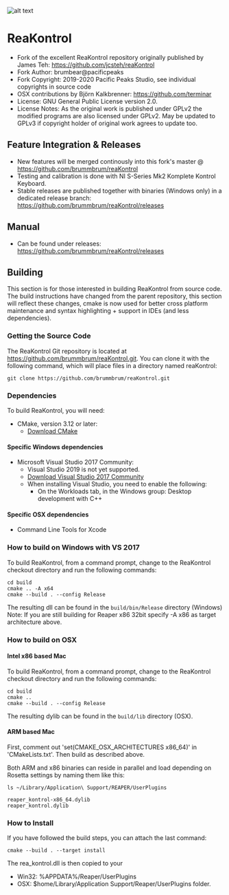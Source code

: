 ![alt text](ReaKontrol_v100.png?raw=true)

# ReaKontrol
- Fork of the excellent ReaKontrol repository originally published by James Teh: https://github.com/jcsteh/reaKontrol
- Fork Author: brumbear@pacificpeaks
- Fork Copyright: 2019-2020 Pacific Peaks Studio, see individual copyrights in source code
- OSX contributions by Björn Kalkbrenner: https://github.com/terminar
- License: GNU General Public License version 2.0.
- License Notes: As the original work is published under GPLv2 the modified programs are also licensed under GPLv2. May be updated to GPLv3 if copyright holder of original work agrees to update too.

## Feature Integration & Releases
- New features will be merged continously into this fork's master @ https://github.com/brummbrum/reaKontrol
- Testing and calibration is done with NI S-Series Mk2 Komplete Kontrol Keyboard.
- Stable releases are published together with binaries (Windows only) in a dedicated release branch: https://github.com/brummbrum/reaKontrol/releases

## Manual
- Can be found under releases: https://github.com/brummbrum/reaKontrol/releases

## Building
This section is for those interested in building ReaKontrol from source code.
The build instructions have changed from the parent repository, this section will reflect these changes,
cmake is now used for better cross platform maintenance and syntax highlighting + support in IDEs (and less dependencies).

### Getting the Source Code
The ReaKontrol Git repository is located at https://github.com/brummbrum/reaKontrol.git.
You can clone it with the following command, which will place files in a directory named reaKontrol:

```
git clone https://github.com/brummbrum/reaKontrol.git
```

### Dependencies
To build ReaKontrol, you will need:

- CMake, version 3.12 or later:
    * [Download CMake](https://cmake.org/download/)

#### Specific Windows dependencies

- Microsoft Visual Studio 2017 Community:
    * Visual Studio 2019 is not yet supported.
    * [Download Visual Studio 2017 Community](https://visualstudio.microsoft.com/thank-you-downloading-visual-studio/?sku=Community&rel=15)
    * When installing Visual Studio, you need to enable the following:
        - On the Workloads tab, in the Windows group: Desktop development with C++

#### Specific OSX dependencies

- Command Line Tools for Xcode

### How to build on Windows with VS 2017
To build ReaKontrol, from a command prompt, change to the ReaKontrol checkout directory and run the following commands:
```
cd build
cmake .. -A x64
cmake --build . --config Release
```
The resulting dll can be found in the `build/bin/Release` directory (Windows)
Note: If you are still building for Reaper x86 32bit specify -A x86 as target architecture above.

### How to build on OSX
#### Intel x86 based Mac
To build ReaKontrol, from a command prompt, change to the ReaKontrol checkout directory and run the following commands:
```
cd build
cmake .. 
cmake --build . --config Release
```
The resulting dylib can be found in the `build/lib` directory (OSX).

#### ARM based Mac
First, comment out 'set(CMAKE_OSX_ARCHITECTURES x86_64)' in 'CMakeLists.txt'. Then build as described above.

Both ARM and x86 binaries can reside in parallel and load depending on Rosetta settings by naming them like this:

```
ls ~/Library/Application\ Support/REAPER/UserPlugins

reaper_kontrol-x86_64.dylib
reaper_kontrol.dylib
```
### How to Install
If you have followed the build steps, you can attach the last command:
```
cmake --build . --target install
```
The rea_kontrol.dll is then copied to your
- Win32: %APPDATA%/Reaper/UserPlugins
- OSX: $home/Library/Application Support/Reaper/UserPlugins
 folder.
